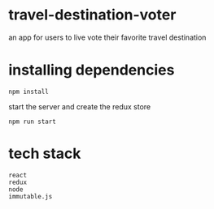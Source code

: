 # travel-destination-voter

an app for users to live vote their favorite travel destination

# installing dependencies

    npm install

start the server and create the redux store

    npm run start

# tech stack
    react
    redux
    node
    immutable.js